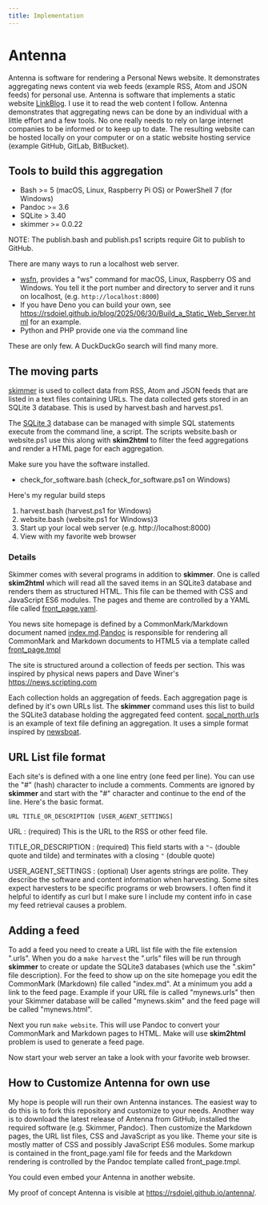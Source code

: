```yaml
---
title: Implementation
---
```


# Antenna

Antenna is software for rendering a Personal News website. It demonstrates aggregating news content via web feeds (example RSS, Atom and JSON feeds) for personal use. Antenna is software that implements a static website [LinkBlog](https://en.wikipedia.org/wiki/Linklog). I use it to read the web content I follow. Antenna demonstrates that aggregating news can be done by an individual with a little effort and a few tools. No one really needs to rely on large internet companies to be informed or to keep up to date. The resulting website can be hosted locally on your computer or on a static website hosting service (example GitHub, GitLab, BitBucket).

## Tools to build this aggregation

- Bash >= 5 (macOS, Linux, Raspberry Pi OS) or PowerShell 7 (for Windows)
- Pandoc >= 3.6
- SQLite > 3.40
- skimmer >= 0.0.22

NOTE: The publish.bash and publish.ps1 scripts require Git to publish to GitHub.

There are many ways to run a localhost web server.

- [wsfn](https://github.com/caltechlibrary/wsfn/releases), provides a "ws" command for macOS, Linux, Raspberry OS and Windows. You tell it the port number and directory to server and it runs on localhost, (e.g. `http://localhost:8000`)
- If you have Deno you can build your own, see <https://rsdoiel.github.io/blog/2025/06/30/Build_a_Static_Web_Server.html> for an example.
- Python and PHP provide one via the command line

These are only few. A DuckDuckGo search will find many more.

## The moving parts

[skimmer](https://rsdoiel.github.io/skimmer) is used to collect data from RSS, Atom and JSON feeds that are listed in a text files containing URLs. The data collected gets stored in an SQLite 3 database. This is used by harvest.bash and harvest.ps1.

The [SQLite 3](https://sqlite.org) database can be managed with simple SQL statements execute from the command line, a script. The scripts website.bash or website.ps1 use this along with **skim2html** to filter the feed aggregations and render a HTML page for each aggregation. 

Make sure you have the software installed. 

- check_for_software.bash (check_for_software.ps1 on Windows)

Here's my regular build steps

1. harvest.bash (harvest.ps1 for Windows)
2. website.bash (website.ps1 for Windows)3
3. Start up your local web server (e.g. http://localhost:8000)
4. View with my favorite web browser

### Details

Skimmer comes with several programs in addition to **skimmer**. One is called **skim2html** which will read all the saved items in an SQLite3 database and renders them as structured HTML. This file can be themed with CSS and JavaScript ES6 modules.  The pages and theme are controlled by a YAML file called [front_page.yaml](front_page.yaml).

You news site homepage is defined by a CommonMark/Markdown document named [index.md](index.md).[Pandoc](https://pandoc.org) is responsible for rendering all CommonMark and Markdown documents to HTML5 via a template called [front_page.tmpl](front_page.tmpl)

The site is structured around a collection of feeds per section. This was inspired by physical news papers and Dave Winer's <https://news.scripting.com>

Each collection holds an aggregation of feeds. Each aggregation page is defined by it's own URLs list. The **skimmer** command uses this  list to build the SQLite3 database holding the  aggregated feed content. [socal_north.urls](socal_north.urls) is an example of text file  defining an aggregation. It uses a simple format inspired by [newsboat](https://newsboat.org).

## URL List file format

Each site's is defined with a one line entry (one feed per line). You can use the "#" (hash) character to include a comments. Comments are ignored by **skimmer** and start with the "#" character and continue to the end of the line. Here's the basic format.

~~~
URL TITLE_OR_DESCRIPTION [USER_AGENT_SETTINGS]
~~~

URL
: (required) This is the URL to the  RSS or other feed file.

TITLE_OR_DESCRIPTION
: (required) This field starts with a `"~` (double quote and tilde) and terminates with a closing `"` (double quote)

USER_AGENT_SETTINGS
: (optional) User agents strings are polite. They describe the software and  content information when harvesting. Some sites expect harvesters to be specific programs or web browsers. I often find it helpful to identify as curl but I make sure  I include my content info in case my feed retrieval causes a problem.

## Adding a feed

To add a feed you need to create a URL list file with the file extension ".urls". When you
do a `make harvest` the ".urls" files will be run through **skimmer** to create or update the SQLite3 databases (which use the ".skim" file description). For the feed to show up on the site homepage you edit the CommonMark (Markdown) file called "index.md". At a minimum you add a link to the feed page. Example if your URL file is called "mynews.urls" then your Skimmer database will be called "mynews.skim" and the feed page will be called "mynews.html".

Next you run `make website`. This will use Pandoc to convert your CommonMark and Markdown pages to HTML. Make will use **skim2html** problem is used to generate a feed page.

Now start your web server an take a look with your favorite web browser.

## How to Customize Antenna for own use

My hope is people will run their own Antenna instances.  The easiest way to do this is to fork this repository and customize to your needs. Another way is to download the latest release of Antenna from GitHub, installed the required software (e.g. Skimmer, Pandoc). Then customize the Markdown pages, the URL list files, CSS and JavaScript as you like. Theme your site is mostly matter of CSS and possibly JavaScript ES6 modules. Some markup is contained in the front_page.yaml file for feeds and the Markdown rendering is controlled by the Pandoc template called front_page.tmpl.

You could even embed your Antenna in another website.

My proof of concept Antenna is visible at <https://rsdoiel.github.io/antenna/>.
